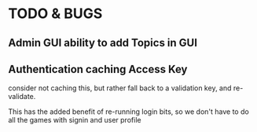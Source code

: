 # TODO & BUGS

## Admin GUI ability to add Topics in GUI


## Authentication caching Access Key

consider not caching this, but rather fall back to a validation key, and re-validate.

This has the added benefit of re-running login bits, so we don't have to do all the games with signin and user profile
